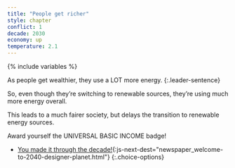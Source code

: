 ```yaml
---
title: "People get richer"
style: chapter
conflict: 1
decade: 2030
economy: up
temperature: 2.1
---
```


{% include variables %}


As people get wealthier, they use a LOT more energy. 
{:.leader-sentence}

So, even though they’re switching to renewable sources, they’re using much more energy overall.

This leads to a much fairer society, but delays the transition to renewable energy sources.

Award yourself the UNIVERSAL BASIC INCOME badge!

- [You made it through the decade!](part-page_2040.html){:js-next-dest="newspaper_welcome-to-2040-designer-planet.html"}
{:.choice-options}
